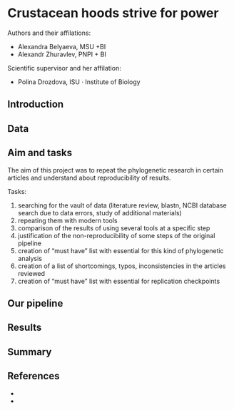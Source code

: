 # Crustacean hoods strive for power

Authors and their affilations:
- Alexandra Belyaeva, MSU +BI
- Alexandr Zhuravlev, PNPI + BI

Scientific supervisor and her affilation:
- Polina Drozdova, ISU · Institute of Biology

## Introduction


## Data

## Aim and tasks

The aim of this project was to repeat the phylogenetic research in certain articles and understand about reproducibility of results.

Tasks:
1. searching for the vault of data  (literature review, blastn, NCBI database search due to data errors, study of additional materials)
2. repeating them with modern tools
3. comparison of the results of using several tools at a specific step
4. justification of the non-reproducibility of some steps of the original pipeline
5. creation of “must have” list with essential for this kind of phylogenetic analysis 
6. creation of  a list of shortcomings, typos, inconsistencies in the articles reviewed
7. creation of “must have” list with essential for replication checkpoints



## Our pipeline 

## Results




## Summary




## References
- []()
- []()




